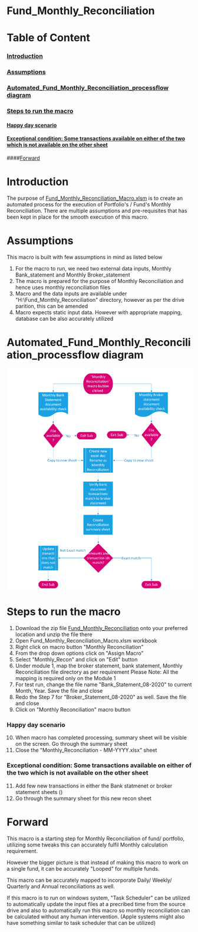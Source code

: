 # Fund_Monthly_Reconciliation

# Table of Content
### [Introduction](#introduction-1)
### [Assumptions](#assumptions-1)
### [Automated_Fund_Monthly_Reconciliation_processflow diagram](#automated_fund_monthly_reconciliation_processflow-diagram-1)
### [Steps to run the macro](#steps-to-run-the-macro-1)
#### [Happy day scenario](#happy-day-scenario-1)
#### [Exceptional condition: Some transactions available on either of the two which is not available on the other sheet](#exceptional-condition-some-transactions-available-on-either-of-the-two-which-is-not-available-on-the-other-sheet-1)
####[Forward](#forward-1)

# Introduction
The purpose of [Fund_Monthly_Reconciliation_Macro.xlsm](https://github.com/Vanipreet/Automated_Fund_Monthly_Reconciliation/blob/master/Fund_Monthly_Reconciliation/Fund_Monthly_Reconciliation_Macro.xlsm) is to create an automated process for the execution of Portfolio's / Fund's Monthly Reconciliation. There are multiple assumptions and pre-requisites that has been kept in place for the smooth execution of this macro.

# Assumptions
This macro is built with few assumptions in mind as listed below

1. For the macro to run, we need two external data inputs, Monthly Bank_statement and Monthly Broker_statement
2. The macro is prepared for the purpose of Monthly Reconciliation and hence uses monthly reconciliation files
3. Macro and the data inputs are available under "H:\Fund_Monthly_Reconciliation" directory, however as per the drive parition, this can be amended
5. Macro expects static input data. However with appropriate mapping, database can be also accurately utilized


# Automated_Fund_Monthly_Reconciliation_processflow diagram
![alt text](https://github.com/Vanipreet/Automated_Fund_Monthly_Reconciliation/blob/master/Monthly%20Reconciliation%20Process.PNG)

# Steps to run the macro

1. Download the zip file [Fund_Monthly_Reconciliation](https://github.com/Vanipreet/Automated_Fund_Monthly_Reconciliation/tree/master/Fund_Monthly_Reconciliation) onto your preferred location and unzip the file there
2. Open Fund_Monthly_Reconciliation_Macro.xlsm workbook
3. Right click on macro button "Monthly Reconciliation"
4. From the drop down options click on "Assign Macro"
5. Select "Monthly_Recon" and click on "Edit" button
6. Under module 1, map the broker statement, bank statement, Monthly Reconciliation file directory as per requirement
Please Note: All the mapping is required only on the Module 1
7. For test run, change the file name "Bank_Statement_08-2020" to current Month, Year. Save the file and close
8. Redo the Step 7 for "Broker_Statement_08-2020" as well. Save the file and close
9. Click on "Monthly Reconciliation" macro button
### Happy day scenario
10. When macro has completed processing, summary sheet will be visible on the screen. Go through the summary sheet
11. Close the "Monthly_Reconciliation - MM-YYYY.xlsx" sheet

### Exceptional condition: Some transactions available on either of the two which is not available on the other sheet
11. Add few new transactions in either the Bank statmenet or broker statement sheets ()
12. Go through the summary sheet for this new recon sheet

# Forward

This macro is a starting step for Monthly Reconciliation of fund/ portfolio, utilizing some tweaks this can accurately fulfil Monthly calculation requirement.

However the bigger picture is that instead of making this macro to work on a single fund, it can be accurately "Looped" for multiple funds.

This macro can be accurately mapped to incorporate Daily/ Weekly/ Quarterly and Annual reconciliations as well.

If this macro is to run on windows system, "Task Scheduler" can be utilized to automatically update the input files at a precribed time from the source drive and also to automatically run this macro so monthly reconciliation can be calculated without any human intervention. 
(Apple systems might also have something similar to task scheduler that can be utilized)

